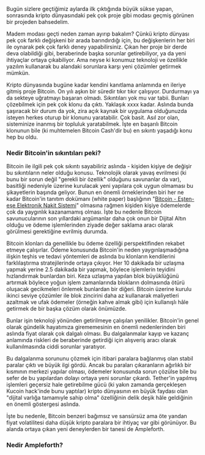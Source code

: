 Bugün sizlere geçtiğimiz aylarda ilk çıktığında büyük sükse yapan, sonrasında kripto dünyasındaki pek çok proje gibi modası geçmiş görünen bir projeden bahsedelim. 

Madem modası geçti neden zaman ayırıp bakalım? Çünkü kripto dünyası pek çok farklı değişkeni bir arada barındırdığı için, bu değişkenlerin her biri ile oynarak pek çok farklı deney yapabilirsiniz. Çıkan her proje bir derde deva olabildiği gibi, beraberinde başka sorunlar getirebiliyor, ya da yeni ihtiyaçlar ortaya çıkabiliyor. Ama neyse ki konumuz teknoloji ve özellikle yazılım kullanarak bu alandaki sorunlara karşı yeni çözümler getirmek mümkün. 

Kripto dünyasında bugüne kadar kendini kanıtlama anlamında en ileriye gitmiş proje Bitcoin. On yılı aşkın bir süredir tıkır tıkır çalışıyor. Durdurmayı ya da sekteye uğratmayı başaran olmadı. Sıkıntıları yok mu var tabii. Bunları çözebilmek için pek çok klonu da çıktı. Yaklaşık xxxx kadar. Aslında bunda şaşıracak bir durum da yok, zira açık kaynak bir uygulama olduğunuzda isteyen herkes oturup bir klonunu yaratabilir. Çok basit. Asıl zor olan, sisteminize inanmış bir topluluk yaratabilmek. İşte en başarılı Bitcoin klonunun bile (ki muhtemelen Bitcoin Cash'dir bu) en sıkıntı yaşadığı konu hep bu oldu. 

### Nedir Bitcoin'in sıkıntıları peki? 

Bitcoin ile ilgili pek çok sıkıntı sayabiliriz aslında - kişiden kişiye de değişir bu sıkıntıların neler olduğu konusu. Teknolojik olarak yavaş evrilmesi (ki bunu bir sorun değil "gerekli bir özellik" olduğunu savunanlar da var), basitliği nedeniyle üzerine kurulacak yeni yapılara çok uygun olmaması bu şikayetlerin başında geliyor. Bunun en önemli örneklerinden biri her ne kadar Bitcoin'in tanıtım dokümanı (white paper) başlığının "[Bitcoin - Eşten-eşe Elektronik Nakit Sistemi](https://bitcoin.org/bitcoin.pdf)" olmasına rağmen kişiden kişiye ödemelerde çok da yaygınlık kazanamamış olması. İşte bu nedenle Bitcoin savunucularının son yıllardaki argümanlar daha çok onun bir Dijital Altın olduğu ve ödeme işlemlerinden ziyade değer saklama aracı olarak görülmesi gerektiğine evrilmiş durumda. 

Bitcoin klonları da genellikle bu ödeme özelliği perspektifinden rekabet etmeye çalışırlar. Ödeme konusunda Bitcoin'in neden yaygınlaşmadığına ilişkin teşhis ve tedavi yöntemleri de aslında bu klonların kendilerini farklılaştırma stratejilerinde ortaya çıkıyor. Her 10 dakikada bir uzlaşma yapmak yerine 2.5 dakikada bir yapmak, böylece işlemlerin teyidini hızlandırmak bunlardan biri. Keza uzlaşma yapılan blok büyüklüğünü artırmak böylece yoğun işlem zamanlarında blokların dolmasında ötürü oluşacak gecikmeleri önlemek bunlardan bir diğeri. Bitcoin üzerine kurulu ikinci seviye çözümler ile blok zincirini daha az kullanarak maliyetleri azaltmak ve ufak ödemeler (örneğin kahve almak gibi) için kullanışlı hâle getirmek de bir başka çözüm olarak önümüzde. 

Bunlar işin teknoloji yönünden getirilmeye çalışılan yenilikler. Bitcoin'in genel olarak gündelik hayatımıza girememesinin en önemli nedenlerinden biri aslında fiyat olarak çok dalgalı olması. Bu dalgalanmalar kayıp ve kazanç anlamında riskleri de beraberinde getirdiği için alışveriş aracı olarak kullanılmasında ciddi sorunlar yaratıyor. 

Bu dalgalanma sorununu çözmek için itibari paralara bağlanmış olan stabil paralar çıktı ve büyük ilgi gördü. Ancak bu paraları çıkaranların ağırlıklı bir kısmının merkezi yapılar olması, ödemeler konusunda sorun çözülse bile bu sefer de bu yapılardan dolayı ortaya yeni sorunlar çıkardı. Tether'in yapılmış işlemleri geçersiz hale getirebilme gücü (ki yakın zamanda gerçekleşen Kucoin hack'inde bunu yaptılar) kripto dünyasının en büyük faydası olan "dijital varlığa tamamıyle sahip olma" özelliğinin delik deşik hâle geldiğinin en önemli göstergesi aslında. 

İşte bu nedenle, Bitcoin benzeri bağımsız ve sansürsüz ama öte yandan fiyat volatilitesi daha düşük kripto paralara bir ihtiyaç var gibi görünüyor. Bu alanda ortaya çıkan yeni deneylerden bir tanesi de Ampleforth. 

### Nedir Ampleforth?
